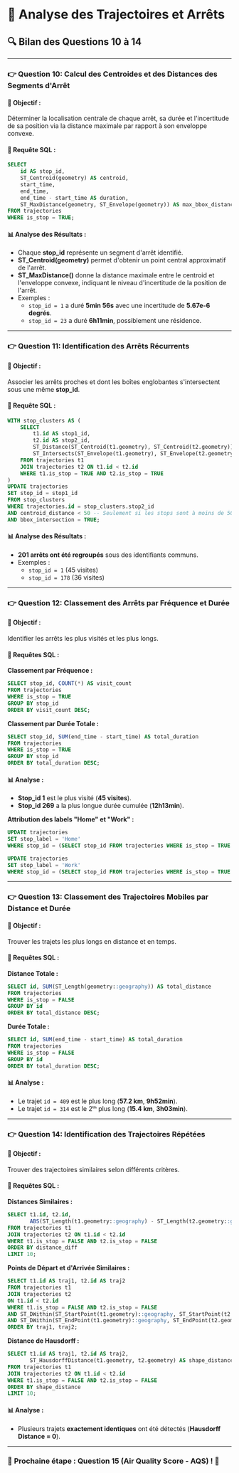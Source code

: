 # 📂 Analyse des Trajectoires et Arrêts

## 🔍 Bilan des Questions 10 à 14

---
### **👉 Question 10: Calcul des Centroides et des Distances des Segments d'Arrêt**
#### 🌟 Objectif :
Déterminer la localisation centrale de chaque arrêt, sa durée et l'incertitude de sa position via la distance maximale par rapport à son enveloppe convexe.

#### 📝 Requête SQL :
```sql
SELECT
    id AS stop_id,
    ST_Centroid(geometry) AS centroid,
    start_time,
    end_time,
    end_time - start_time AS duration,
    ST_MaxDistance(geometry, ST_Envelope(geometry)) AS max_bbox_distance
FROM trajectories
WHERE is_stop = TRUE;
```
#### 📊 Analyse des Résultats :
- Chaque **stop_id** représente un segment d'arrêt identifié.
- **ST_Centroid(geometry)** permet d'obtenir un point central approximatif de l'arrêt.
- **ST_MaxDistance()** donne la distance maximale entre le centroid et l'enveloppe convexe, indiquant le niveau d'incertitude de la position de l'arrêt.
- Exemples :
  - `stop_id = 1` a duré **5min 56s** avec une incertitude de **5.67e-6 degrés**.
  - `stop_id = 23` a duré **6h11min**, possiblement une résidence.

---
### **👉 Question 11: Identification des Arrêts Récurrents**
#### 🌟 Objectif :
Associer les arrêts proches et dont les boîtes englobantes s'intersectent sous une même **stop_id**.

#### 📝 Requête SQL :
```sql
WITH stop_clusters AS (
    SELECT
        t1.id AS stop1_id,
        t2.id AS stop2_id,
        ST_Distance(ST_Centroid(t1.geometry), ST_Centroid(t2.geometry)) AS centroid_distance,
        ST_Intersects(ST_Envelope(t1.geometry), ST_Envelope(t2.geometry)) AS bbox_intersection
    FROM trajectories t1
    JOIN trajectories t2 ON t1.id < t2.id
    WHERE t1.is_stop = TRUE AND t2.is_stop = TRUE
)
UPDATE trajectories
SET stop_id = stop1_id
FROM stop_clusters
WHERE trajectories.id = stop_clusters.stop2_id
AND centroid_distance < 50 -- Seulement si les stops sont à moins de 50m
AND bbox_intersection = TRUE;
```
#### 📊 Analyse des Résultats :
- **201 arrêts ont été regroupés** sous des identifiants communs.
- Exemples :
  - `stop_id = 1` (45 visites)
  - `stop_id = 178` (36 visites)

---
### **👉 Question 12: Classement des Arrêts par Fréquence et Durée**
#### 🌟 Objectif :
Identifier les arrêts les plus visités et les plus longs.

#### 📝 Requêtes SQL :
**Classement par Fréquence :**
```sql
SELECT stop_id, COUNT(*) AS visit_count
FROM trajectories
WHERE is_stop = TRUE
GROUP BY stop_id
ORDER BY visit_count DESC;
```
**Classement par Durée Totale :**
```sql
SELECT stop_id, SUM(end_time - start_time) AS total_duration
FROM trajectories
WHERE is_stop = TRUE
GROUP BY stop_id
ORDER BY total_duration DESC;
```
#### 📊 Analyse :
- **Stop_id 1** est le plus visité (**45 visites**).
- **Stop_id 269** a la plus longue durée cumulée (**12h13min**).

**Attribution des labels "Home" et "Work" :**
```sql
UPDATE trajectories
SET stop_label = 'Home'
WHERE stop_id = (SELECT stop_id FROM trajectories WHERE is_stop = TRUE GROUP BY stop_id ORDER BY COUNT(*) DESC LIMIT 1);

UPDATE trajectories
SET stop_label = 'Work'
WHERE stop_id = (SELECT stop_id FROM trajectories WHERE is_stop = TRUE GROUP BY stop_id ORDER BY COUNT(*) DESC OFFSET 1 LIMIT 1);
```

---
### **👉 Question 13: Classement des Trajectoires Mobiles par Distance et Durée**
#### 🌟 Objectif :
Trouver les trajets les plus longs en distance et en temps.

#### 📝 Requêtes SQL :
**Distance Totale :**
```sql
SELECT id, SUM(ST_Length(geometry::geography)) AS total_distance
FROM trajectories
WHERE is_stop = FALSE
GROUP BY id
ORDER BY total_distance DESC;
```
**Durée Totale :**
```sql
SELECT id, SUM(end_time - start_time) AS total_duration
FROM trajectories
WHERE is_stop = FALSE
GROUP BY id
ORDER BY total_duration DESC;
```
#### 📊 Analyse :
- Le trajet `id = 409` est le plus long (**57.2 km**, **9h52min**).
- Le trajet `id = 314` est le 2ᵗʰ plus long (**15.4 km**, **3h03min**).

---
### **👉 Question 14: Identification des Trajectoires Répétées**
#### 🌟 Objectif :
Trouver des trajectoires similaires selon différents critères.

#### 📝 Requêtes SQL :
**Distances Similaires :**
```sql
SELECT t1.id, t2.id,
       ABS(ST_Length(t1.geometry::geography) - ST_Length(t2.geometry::geography)) AS distance_diff
FROM trajectories t1
JOIN trajectories t2 ON t1.id < t2.id
WHERE t1.is_stop = FALSE AND t2.is_stop = FALSE
ORDER BY distance_diff
LIMIT 10;
```
**Points de Départ et d'Arrivée Similaires :**
```sql
SELECT t1.id AS traj1, t2.id AS traj2
FROM trajectories t1
JOIN trajectories t2
ON t1.id < t2.id
WHERE t1.is_stop = FALSE AND t2.is_stop = FALSE
AND ST_DWithin(ST_StartPoint(t1.geometry)::geography, ST_StartPoint(t2.geometry)::geography, 100)
AND ST_DWithin(ST_EndPoint(t1.geometry)::geography, ST_EndPoint(t2.geometry)::geography, 100)
ORDER BY traj1, traj2;
```
**Distance de Hausdorff :**
```sql
SELECT t1.id AS traj1, t2.id AS traj2,
       ST_HausdorffDistance(t1.geometry, t2.geometry) AS shape_distance
FROM trajectories t1
JOIN trajectories t2 ON t1.id < t2.id
WHERE t1.is_stop = FALSE AND t2.is_stop = FALSE
ORDER BY shape_distance
LIMIT 10;
```
#### 📊 Analyse :
- Plusieurs trajets **exactement identiques** ont été détectés (**Hausdorff Distance = 0**).

---
### 📅 **Prochaine étape : Question 15 (Air Quality Score - AQS) !** 🚀

